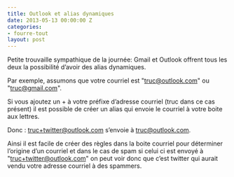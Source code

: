 ```yaml
---
title: Outlook et alias dynamiques
date: 2013-05-13 00:00:00 Z
categories:
- fourre-tout
layout: post
---
```


Petite trouvaille sympathique de la journée: Gmail et Outlook offrent tous les deux la possibilité d’avoir des alias dynamiques.

Par exemple, assumons que votre courriel est "truc@outlook.com" ou "truc@gmail.com".

Si vous ajoutez un + à votre préfixe d’adresse courriel (truc dans ce cas présent) il est possible de créer un alias qui envoie le courriel à votre boite aux lettres.

Donc : truc+twitter@outlook.com s’envoie à truc@outlook.com.

Ainsi il est facile de créer des règles dans la boite courriel pour déterminer l’origine d’un courriel et dans le cas de spam si celui ci est envoyé à "truc+twitter@outlook.com" on peut voir donc que c’est twitter qui aurait vendu votre adresse courriel à des spammers.